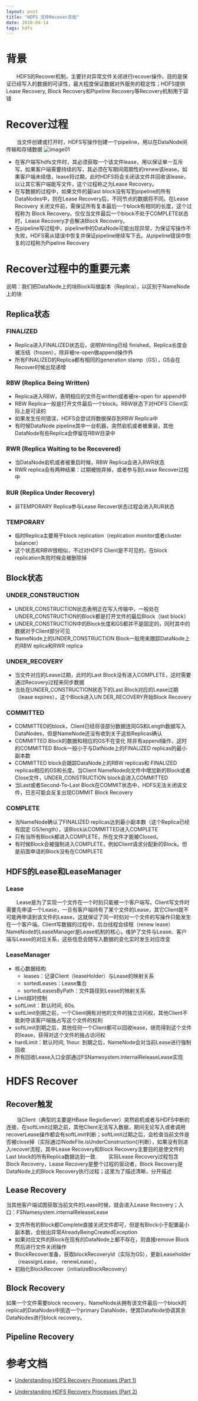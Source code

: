 ```yaml
---
layout: post
title: "HDFS 文件Recover总结"
date: 2018-04-14
tags: hdfs
---
```


# 背景
&emsp;&emsp;HDFS的Recover机制，主要针对异常文件关闭进行recover操作，目的是保证已经写入的数据的可读性，最大程度保证数据对外服务的稳定性；HDFS提供Lease Recovery, Block Recovery和Pipeline Recovery等Recovery机制用于容错

# Recover过程
&emsp;&emsp;当文件创建或打开时，HDFS写操作创建一个pipeline，用以在DataNode间传输和存储数据
![image01](https://igithu.github.io/summary/images/recover-f1.png)

* 在客户端写hdfs文件时，其必须获取一个该文件lease，用以保证单一互斥写。如果客户端需要持续的写，其必须在写期间周期性的renew该lease。如果客户端未续借，lease将过期，此时HDFS将会关闭该文件并回收该lease，以让其它客户端能写文件，这个过程称之为Lease Recovery。
* 在写数据的过程中，如果文件的最last block没有写到pipeline的所有DataNodes中，则在Lease Recovery后，不同节点的数据将不同。在Lease Recovery 关闭文件前，需保证所有复本最后一个block有相同的长度，这个过程称为 Block Recovery。仅仅当文件最后一个block不处于COMPLETE状态时，Lease Recovery才会解决Block Recovery。
* 在pipeline写过程中，pipeline中的DataNode可能出现异常，为保证写操作不失败，HDFS需从错误中恢复并保证pipeline继续写下去。从pipeline错误中恢复的过程称为Pipeline Recovery

# Recover过程中的重要元素
说明：我们把DataNode上的块Block叫做副本（Replica），以区别于NameNode上的块
## Replica状态
### FINALIZED
* Replica进入FINALIZED状态后，说明Writing已经 finished，Replica长度会被冻结（frozen），除非被re-open做append操作外
* 所有FINALIZED的Replica都有相同的generation stamp（GS），GS会在Recover时候出现递增
### RBW (Replica Being Written)
* Replica进入RBW，表明相应的文件在written或者被re-open for append中
* RBW Replica一般是打开文件最后一个block。RBW状态下对HDFS Client实际上是可读的
* 如果发生任何错误，HDFS会尝试将数据保存到RBW Replica中
* 有时候DataNode pipeline其中一台机器，突然宕机或者被重装，其他DataNode有些Replica会停留在RBW目录中
### RWR (Replica Waiting to be Recovered)
* 当DataNode宕机或者被重启时候，RBW Replica会进入RWR状态
* RWR replica会有两种结果：过期被抛弃掉，或者参与到Lease Recover过程中
### RUR (Replica Under Recovery)
* 非TEMPORARY Replica参与Lease Recover状态过程会进入RUR状态
### TEMPORARY
* 临时Replica主要用于block replication（replication monitor或者cluster balancer）
* 这个状态和RBW很相似，不过对HDFS Client是不可见的，在block replication失败时候会被删除掉

## Block状态
### UNDER_CONSTRUCTION
* UNDER_CONSTRUCTION状态表明正在写入传输中，一般处在UNDER_CONSTRUCTION的Block都是打开文件的最后Block（last block）
* UNDER_CONSTRUCTION中的Block长度和GS都并不是固定的，同时其中的数据对于Client部分可见
* NameNode上的UNDER_CONSTRUCTION Block一般用来跟踪DataNode上的RBW eplica和RWR replica
### UNDER_RECOVERY
* 当文件对应的Lease过期，此时的Last Block没有进入COMPLETE，这时需要通过Recovery过程来同步数据
* 当处在UNDER_CONSTRUCTION状态下的Last Block对应的Lease过期（lease expires），这个Block进入UN DER_RECOVERY开始Block Recovery
### COMMITTED
* COMMITTED的block，Client已经将该部分数据连同GS和Length数据写入DataNodes，但是NameNode还没有收到关于这些Replicas确认
* COMMITTED Block的数据和相应的GS不在变化 除非有append操作，这时的COMMITTED Block一般小于与DatNode上的FINALIZED replicas的最小副本数
* COMMITTED block会跟踪DataNode上的RBW replicas和 FINALIZED replicas相应的GS和长度。当Client NameNode向文件中增加新的Block或者Close文件，UNDER_CONSTRUCTION block会进入COMMITTED
* 当Last或者Second-To-Last Block在COMMIT状态中，HDFS无法关闭该文件，日志可能会反复出现COMMIT Block Recovery
### COMPLETE
* 当NameNode确认了FINALIZED replicas达到最小副本数（这个Replica已经有固定 GS/length），该Block从COMMITTED进入COMPLETE
* 只有当所有Block都进入COMPLETE，所在文件才能被Closed。
* 有时候Block会被强制进入COMPLETE，例如Client请求分配新的Block。但是前面申请的Block没有在COMPLETE

## HDFS的Lease和LeaseManager
### Lease
&emsp;&emsp;Lease是为了实现一个文件在一个时刻只能被一个客户端写。Client写文件时需要先申请一个Lease，一旦有客户端持有了某个文件的Lease，其它Client就不可能再申请到该文件的Lease，这就保证了同一时刻对一个文件的写操作只能发生在一个客户端。Client写数据的过程中，后台线程会续租（renew lease）
&emsp;&emsp;NameNode的LeaseManager是Lease机制的核心，维护了文件与Lease、客户端与Lease的对应关系，这些信息会随写入数据的变化实时发生对应改变
### LeaseManager
* 核心数据结构
  * leases：记录Client（leaseHolder）与Lease的映射关系
  * sortedLeases：Lease集合
  * sortedLeasesByPath：文件路径到Lease的映射关系
* Limit超时控制
 * softLimit：默认时间, 60s.
  * softLimit到期之前，一个Client拥有对他的文件的独立访问权，其他Client不能剥夺该客户端独占写这个文件的权利
  * softLimit到期之后，其他任何一个Client都可以回收lease，继而得到这个文件的lease，获得对这个文件的独占访问权
 * hardLimit：默认时间, 1hour. 到期之后，NameNode会对当前Lease进行强制回收
 * 所有回收Lease入口全部通过FSNamesystem.internalReleaseLease实现


# HDFS Recover

## Recover触发
&emsp;&emsp;当Client（典型的主要是HBase RegioServer）突然宕机或者与HDFS中断的连接，在softLimit过期之前，其他Client无法写入数据，期间无论写入或者调用recoverLease操作都会有softLimit判断；softLimit过期之后，会检查当前文件是否被close掉（实际通过INodeFile.isUnderConstruction()判断），如果没有则进入recover流程，其中Lease Recovery和Block Recovery主要目的是使文件的Last block的所有Replica数据达到一致.
&emsp;&emsp;实际Lease Recovery过程包含Block Recovery，Lease Recovery是整个过程的驱动者，Block Recovery是DataNode上的Block Recovery执行过程；这里为了描述清晰，分开描述

## Lease Recovery
当其他客户端试图获取当前文件的Lease时候，就会进入Lease Recovery；入口：FSNamesystem.internalReleaseLease
* 文件所有的Block都Complete直接关闭文件即可，但是有Block小于配置最小副本数，会抛出异常AlreadyBeingCreatedException
* 如果对应文件的Block在现有的DataNode上都不存在，则直接remove Block然后进行文件关闭操作
* BlockRecover准备，获取blockRecoveryId（实际为GS），更新Leaseholder（reassignLease， renewLease），
* 初始化BlockRecover（initializeBlockRecovery）

## Block Recovery
如果一个文件需要block recovery，NameNode从拥有该文件最后一个block的replica的DataNodes中挑选一个primary DataNode，使其DataNode协调其余DataNodes进行block recovery。
## Pipeline Recovery



# 参考文档
* [Understanding HDFS Recovery Processes (Part 1)](http://blog.cloudera.com/blog/2015/02/understanding-hdfs-recovery-processes-part-1/)

* [Understanding HDFS Recovery Processes (Part 2)](https://blog.cloudera.com/blog/2015/03/understanding-hdfs-recovery-processes-part-2/)



